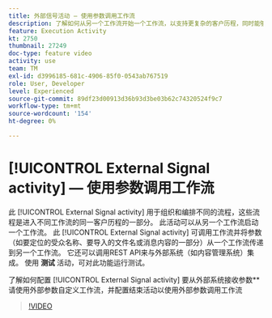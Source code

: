 ```yaml
---
title: 外部信号活动 — 使用参数调用工作流
description: 了解如何从另一个工作流开始一个工作流，以支持更复杂的客户历程，同时能够更好地监控和回应问题。
feature: Execution Activity
kt: 2750
thumbnail: 27249
doc-type: feature video
activity: use
team: TM
exl-id: d3996185-681c-4906-85f0-0543ab767519
role: User, Developer
level: Experienced
source-git-commit: 89df23d00913d36b93d3be03b62c74320524f9c7
workflow-type: tm+mt
source-wordcount: '154'
ht-degree: 0%

---
```



# [!UICONTROL External Signal activity]  — 使用参数调用工作流

此 [!UICONTROL External Signal activity] 用于组织和编排不同的流程，这些流程是进入不同工作流的同一客户历程的一部分。 此活动可以从另一个工作流启动一个工作流。 此 [!UICONTROL External Signal activity] 可调用工作流并将参数（如要定位的受众名称、要导入的文件名或消息内容的一部分）从一个工作流传递到另一个工作流。 它还可以调用REST API来与外部系统（如内容管理系统）集成。 使用 **测试** 活动，可对此功能运行测试。

了解如何配置 [!UICONTROL External Signal activity] 要从外部系统接收参数**请使用外部参数自定义工作流，并配置结束活动以使用外部参数调用工作流

>[!VIDEO](https://video.tv.adobe.com/v/27249/?quality=12&learn=on)
